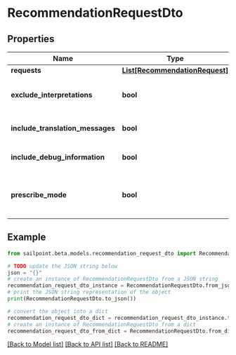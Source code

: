# RecommendationRequestDto


## Properties

Name | Type | Description | Notes
------------ | ------------- | ------------- | -------------
**requests** | [**List[RecommendationRequest]**](RecommendationRequest.md) |  | [optional] 
**exclude_interpretations** | **bool** | Exclude interpretations in the response if \&quot;true\&quot;. Return interpretations in the response if this attribute is not specified. | [optional] [default to False]
**include_translation_messages** | **bool** | When set to true, the calling system uses the translated messages for the specified language | [optional] [default to False]
**include_debug_information** | **bool** | Returns the recommender calculations if set to true | [optional] [default to False]
**prescribe_mode** | **bool** | When set to true, uses prescribedRulesRecommenderConfig to get identity attributes and peer group threshold instead of standard config. | [optional] [default to False]

## Example

```python
from sailpoint.beta.models.recommendation_request_dto import RecommendationRequestDto

# TODO update the JSON string below
json = "{}"
# create an instance of RecommendationRequestDto from a JSON string
recommendation_request_dto_instance = RecommendationRequestDto.from_json(json)
# print the JSON string representation of the object
print(RecommendationRequestDto.to_json())

# convert the object into a dict
recommendation_request_dto_dict = recommendation_request_dto_instance.to_dict()
# create an instance of RecommendationRequestDto from a dict
recommendation_request_dto_from_dict = RecommendationRequestDto.from_dict(recommendation_request_dto_dict)
```
[[Back to Model list]](../README.md#documentation-for-models) [[Back to API list]](../README.md#documentation-for-api-endpoints) [[Back to README]](../README.md)


